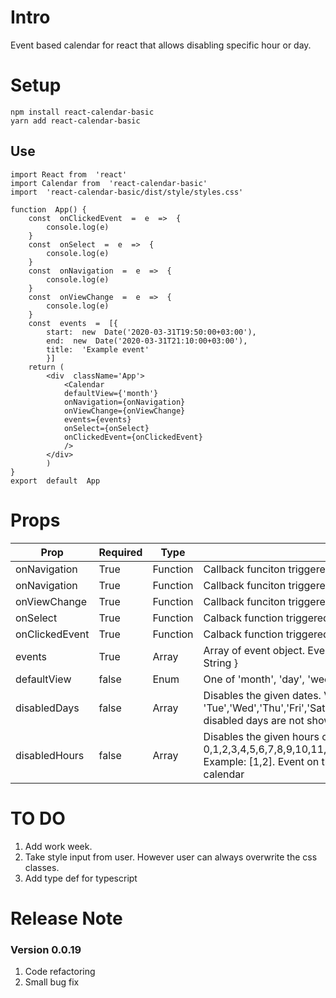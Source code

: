 # Intro

Event based calendar for react that allows disabling specific hour or day.

# Setup

    npm install react-calendar-basic
    yarn add react-calendar-basic

## Use

    import React from  'react'
    import Calendar from  'react-calendar-basic'
    import  'react-calendar-basic/dist/style/styles.css'

    function  App() {
    	const  onClickedEvent  =  e  =>  {
    		console.log(e)
    	}
    	const  onSelect  =  e  =>  {
    		console.log(e)
    	}
    	const  onNavigation  =  e  =>  {
    		console.log(e)
    	}
    	const  onViewChange  =  e  =>  {
    		console.log(e)
    	}
    	const  events  =  [{
    		start:  new  Date('2020-03-31T19:50:00+03:00'),
    		end:  new  Date('2020-03-31T21:10:00+03:00'),
    		title:  'Example event'
    		}]
    	return (
    		<div  className='App'>
    			<Calendar
    			defaultView={'month'}
    			onNavigation={onNavigation}
    			onViewChange={onViewChange}
    			events={events}
    			onSelect={onSelect}
    			onClickedEvent={onClickedEvent}
    			/>
    		</div>
    		)
    }
    export  default  App

# Props

| Prop           | Required | Type     | Description                                                                                                                                                                                  |
| -------------- | -------- | -------- | -------------------------------------------------------------------------------------------------------------------------------------------------------------------------------------------- |
| onNavigation   | True     | Function | Callback funciton triggered when navigation happens                                                                                                                                          |
| onNavigation   | True     | Function | Callback funciton triggered when navigation happens                                                                                                                                          |
| onViewChange   | True     | Function | Callback funciton triggered on view change                                                                                                                                                   |
| onSelect       | True     | Function | Calback function triggered when selection ends                                                                                                                                               |
| onClickedEvent | True     | Function | Calback function triggered when selection ends                                                                                                                                               |
| events         | True     | Array    | Array of event object. Event object = {start: Date , end: Date, title: String }                                                                                                              |
| defaultView    | false    | Enum     | One of 'month', 'day', 'week', 'agenda'                                                                                                                                                      |
| disabledDays   | false    | Array    | Disables the given dates. Value is one or multiple of 'Sun', 'Mon', 'Tue','Wed','Thu','Fri','Sat'. Example: ['Sat', 'Sun']. Event on the disabled days are not shown in the calendar         |
| disabledHours  | false    | Array    | Disables the given hours of day. One or multiple of 0,1,2,3,4,5,6,7,8,9,10,11,12,13,14,15,16,17,18,19,20,21,22,23. Example: [1,2]. Event on the disabled hours are not shown in the calendar |

# TO DO

1. Add work week.
2. Take style input from user. However user can always overwrite the css classes.
3. Add type def for typescript

# Release Note

### Version 0.0.19

1. Code refactoring
2. Small bug fix
